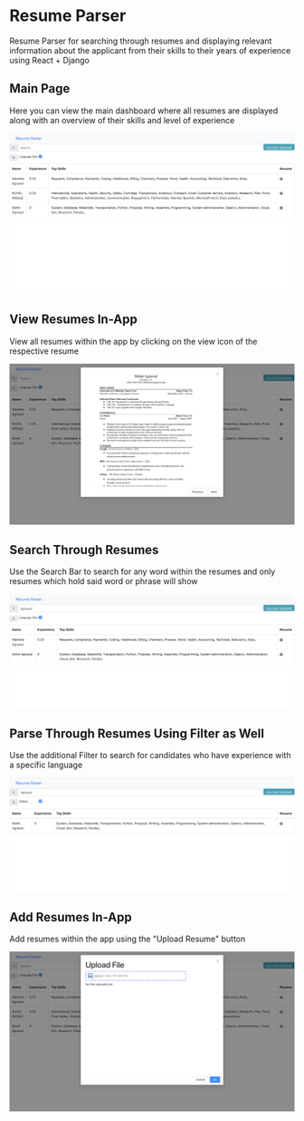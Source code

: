 # Resume Parser

Resume Parser for searching through resumes and displaying relevant information about the applicant from their skills to their years of experience using React + Django

## Main Page

Here you can view the main dashboard where all resumes are displayed along with an overview of their skills and level of experience 

![Main Page](https://github.com/MohitAgrawal404/ResumeParser/blob/main/READMEIMAGES/Page%231.png?raw=true)

## View Resumes In-App

View all resumes within the app by clicking on the view icon of the respective resume

![Resume View](https://github.com/MohitAgrawal404/ResumeParser/blob/main/READMEIMAGES/Page%232.png?raw=true)

## Search Through Resumes

Use the Search Bar to search for any word within the resumes and only resumes which hold said word or phrase will show

![Search](https://github.com/MohitAgrawal404/ResumeParser/blob/main/READMEIMAGES/Page%233.png?raw=true)

## Parse Through Resumes Using Filter as Well

Use the additional Filter to search for candidates who have experience with a specific language 

![Filter](https://github.com/MohitAgrawal404/ResumeParser/blob/main/READMEIMAGES/Page%234.png?raw=true)

## Add Resumes In-App

Add resumes within the app using the "Upload Resume" button

![Add Resumes](https://github.com/MohitAgrawal404/ResumeParser/blob/main/READMEIMAGES/Page%235.png?raw=true)

